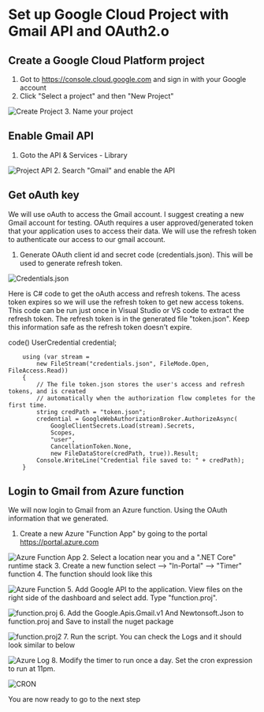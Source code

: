 # Set up Google Cloud Project with Gmail API and OAuth2.o

## Create a Google Cloud Platform project

1. Got to https://console.cloud.google.com and sign in with your Google account
2. Click "Select a project" and then "New Project"

![Create Project](https://github.com/Zycroft/Azure-Gmail-integration/blob/master/Part%201%20-%20Gmail%20API%20and%20oAuth/Resources/GCP1.png?raw=true)
3. Name your project

## Enable Gmail API

1. Goto the API & Services - Library

![Project API](https://github.com/Zycroft/Azure-Gmail-integration/blob/master/Part%201%20-%20Gmail%20API%20and%20oAuth/Resources/GCP2.png?raw=true)
2. Search "Gmail" and enable the API

## Get oAuth key

We will use oAuth to access the Gmail account. I suggest creating a new Gmail account for testing. OAuth requires a user approved/generated token that your application uses to access their data. We will use the refresh token to authenticate our access to our gmail account.

1. Generate OAuth client id and secret code (credentials.json).  This will be used to generate refresh token.

![Credentials.json](https://github.com/Zycroft/Azure-Gmail-integration/blob/master/Part%201%20-%20Gmail%20API%20and%20oAuth/Resources/GCP3.png?raw=true)

Here is C# code to get the oAuth access and refresh tokens.  The acess token expires so we will use the refresh token to get new access tokens.  This code can be run just once in Visual Studio or VS code to extract the refresh token. The refresh token is in the generated file "token.json". Keep this information safe as the refresh token doesn't expire.

code()
        UserCredential credential;

        using (var stream =
            new FileStream("credentials.json", FileMode.Open, FileAccess.Read))
        {
            // The file token.json stores the user's access and refresh tokens, and is created
            // automatically when the authorization flow completes for the first time.
            string credPath = "token.json";
            credential = GoogleWebAuthorizationBroker.AuthorizeAsync(
                GoogleClientSecrets.Load(stream).Secrets,
                Scopes,
                "user",
                CancellationToken.None,
                new FileDataStore(credPath, true)).Result;
            Console.WriteLine("Credential file saved to: " + credPath);
        }


## Login to Gmail from Azure function

We will now login to Gmail from an Azure function. Using the OAuth information that we generated.

1. Create a new Azure "Function App" by going to the portal https://portal.azure.com

![Azure Function App](https://github.com/Zycroft/Azure-Gmail-integration/blob/master/Part%201%20-%20Gmail%20API%20and%20oAuth/Resources/Azure1.png?raw=true)
2. Select a location near you and a ".NET Core" runtime stack
3. Create a new function select --> "In-Portal" --> "Timer"  function
4. The function should look like this

![Azure Function](https://github.com/Zycroft/Azure-Gmail-integration/blob/master/Part%201%20-%20Gmail%20API%20and%20oAuth/Resources/Azure2.png?raw=true)
5. Add Google API to the application.  View files on the right side of the dashboard and select add.  Type "function.proj".

![function.proj](https://github.com/Zycroft/Azure-Gmail-integration/blob/master/Part%201%20-%20Gmail%20API%20and%20oAuth/Resources/Azure3.png?raw=true)
6. Add the Google.Apis.Gmail.v1 And Newtonsoft.Json to function.proj and Save to install the nuget package

![function.proj2](https://github.com/Zycroft/Azure-Gmail-integration/blob/master/Part%201%20-%20Gmail%20API%20and%20oAuth/Resources/Azure6.png?raw=true)
7. Run the script. You can check the Logs and it should look similar to below

![Azure Log](https://github.com/Zycroft/Azure-Gmail-integration/blob/master/Part%201%20-%20Gmail%20API%20and%20oAuth/Resources/Azure4.png?raw=true)
8. Modify the timer to run once a day.  Set the cron expression to run at 11pm.

![CRON](https://github.com/Zycroft/Azure-Gmail-integration/blob/master/Part%201%20-%20Gmail%20API%20and%20oAuth/Resources/Azure5.png?raw=true)

You are now ready to go to the next step
